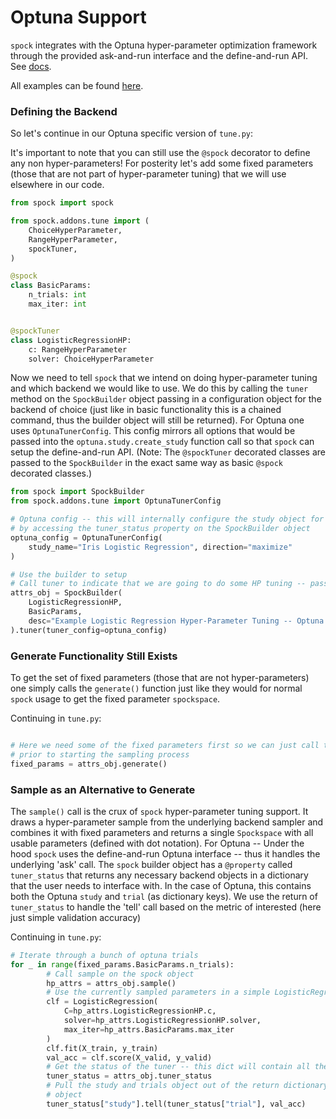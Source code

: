 # Optuna Support

`spock` integrates with the Optuna hyper-parameter optimization framework through the provided
ask-and-run interface and the define-and-run API. See [docs](https://optuna.readthedocs.io/en/stable/tutorial/20_recipes/009_ask_and_tell.html#define-and-run).

All examples can be found [here](https://github.com/fidelity/spock/blob/master/examples).

### Defining the Backend

So let's continue in our Optuna specific version of `tune.py`:

It's important to note that you can still use the `@spock` decorator to define any non hyper-parameters! For 
posterity let's add some fixed parameters (those that are not part of hyper-parameter tuning) that we will use
elsewhere in our code. 

```python
from spock import spock

from spock.addons.tune import (
    ChoiceHyperParameter,
    RangeHyperParameter,
    spockTuner,
)

@spock
class BasicParams:
    n_trials: int
    max_iter: int


@spockTuner
class LogisticRegressionHP:
    c: RangeHyperParameter
    solver: ChoiceHyperParameter
```

Now we need to tell `spock` that we intend on doing hyper-parameter tuning and which backend we would like to use. We
do this by calling the `tuner` method on the `SpockBuilder` object passing in a configuration object for the
backend of choice (just like in basic functionality this is a chained command, thus the builder object will still be 
returned). For Optuna one uses `OptunaTunerConfig`. This config mirrors all options that would be passed into 
the `optuna.study.create_study` function call so that `spock` can setup the define-and-run API. (Note: The `@spockTuner` 
decorated classes are passed to the `SpockBuilder` in the exact same way as basic `@spock` 
decorated classes.)

```python
from spock import SpockBuilder
from spock.addons.tune import OptunaTunerConfig

# Optuna config -- this will internally configure the study object for the define-and-run style which will be returned
# by accessing the tuner_status property on the SpockBuilder object
optuna_config = OptunaTunerConfig(
    study_name="Iris Logistic Regression", direction="maximize"
)

# Use the builder to setup
# Call tuner to indicate that we are going to do some HP tuning -- passing in an optuna study object
attrs_obj = SpockBuilder(
    LogisticRegressionHP,
    BasicParams,
    desc="Example Logistic Regression Hyper-Parameter Tuning -- Optuna Backend",
).tuner(tuner_config=optuna_config)

```

### Generate Functionality Still Exists

To get the set of fixed parameters (those that are not hyper-parameters) one simply calls the `generate()` function
just like they would for normal `spock` usage to get the fixed parameter `spockspace`. 

Continuing in `tune.py`:

```python

# Here we need some of the fixed parameters first so we can just call the generate fnc to grab all the fixed params
# prior to starting the sampling process
fixed_params = attrs_obj.generate()
```

### Sample as an Alternative to Generate

The `sample()` call is the crux of `spock` hyper-parameter tuning support. It draws a hyper-parameter sample from the 
underlying backend sampler and combines it with fixed parameters and returns a single `Spockspace` with all 
usable parameters (defined with dot notation). For Optuna -- Under the hood `spock` uses the define-and-run Optuna 
interface -- thus it handles the underlying 'ask' call. The `spock` builder object has a `@property` called 
`tuner_status` that returns any necessary backend objects in a dictionary that the user needs to interface with. In the 
case of Optuna, this contains both the Optuna `study` and `trial` (as dictionary keys). We use the return of 
`tuner_status` to handle the 'tell' call based on the metric of interested (here just simple validation accuracy)

Continuing in `tune.py`:

```python
# Iterate through a bunch of optuna trials
for _ in range(fixed_params.BasicParams.n_trials):
        # Call sample on the spock object 
        hp_attrs = attrs_obj.sample()
        # Use the currently sampled parameters in a simple LogisticRegression from sklearn
        clf = LogisticRegression(
            C=hp_attrs.LogisticRegressionHP.c,
            solver=hp_attrs.LogisticRegressionHP.solver,
            max_iter=hp_attrs.BasicParams.max_iter
        )
        clf.fit(X_train, y_train)
        val_acc = clf.score(X_valid, y_valid)
        # Get the status of the tuner -- this dict will contain all the objects needed to update
        tuner_status = attrs_obj.tuner_status
        # Pull the study and trials object out of the return dictionary and pass it to the tell call using the study
        # object
        tuner_status["study"].tell(tuner_status["trial"], val_acc)
```